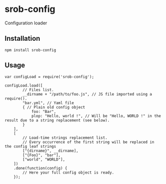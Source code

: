 # srob-config
Configuration loader

## Installation

    npm install srob-config

## Usage

    var configLoad = require('srob-config');

    configLoad.load([
            // Files list.
            __dirname + "/path/to/foo.js", // JS file imported using a require().
            "bar.yml", // Yaml file
            { // Plain old config object
                foo: "Bar",
                plop: "Hello, world !", // Will be "Hello, WORLD !" in the result due to a string replacement (see below).
            }
        ], 
        [
            // Load-time strings replacement list.
            // Every occurrence of the first string will be replaced in the config leaf strings
            ["{dirname}", __dirname],
            ["{Foo}", "bar"],
            ["world", "WORLD"],
        ])
        .done(function(config) {
            // Here your full config object is ready.
        });
